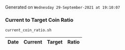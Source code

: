 Generated on `Wednesday 29-September-2021 at 19:10:07`

### Current to Target Coin Ratio
`current_coin_ratio.sh`

Date|Current|Target|Ratio
---|---|---|---
